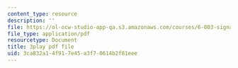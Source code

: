 ```yaml
---
content_type: resource
description: ''
file: https://ol-ocw-studio-app-qa.s3.amazonaws.com/courses/6-003-signals-and-systems-fall-2011/3ca832a14f917e45a3f70614b2f81eee_t2hNMFoIv8w.pdf
file_type: application/pdf
resourcetype: Document
title: 3play pdf file
uid: 3ca832a1-4f91-7e45-a3f7-0614b2f81eee
---
```

